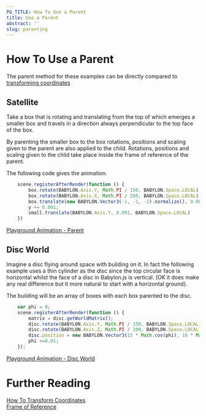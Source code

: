```yaml
---
PG_TITLE: How To Use a Parent
title: Use a Parent
abstract: ''
slug: parenting
---
```



# How To Use a Parent

The parent method for these examples can be directly compared to [transforming coordinates](/How_To/Transform_Coordinates) 

## Satellite

Take a box that is rotating and translating from the top of which emerges a smaller box and travels in a direction always perpendicular to the top face of the box. 

By parenting the smaller box to the box rotations, positions and scaling given to the parent are also applied to the child. Rotations, positions and scaling given to the child take place inside the frame of reference of the parent. 

The following code gives the animation.

```javascript
    scene.registerAfterRender(function () {
        box.rotate(BABYLON.Axis.Y, Math.PI / 150, BABYLON.Space.LOCAL);
        box.rotate(BABYLON.Axis.X, Math.PI / 200, BABYLON.Space.LOCAL);
        box.translate(new BABYLON.Vector3(-1, -1, -1).normalize(), 0.001, BABYLON.Space.WORLD)
        y += 0.001;
        small.translate(BABYLON.Axis.Y, 0.001, BABYLON.Space.LOCAL) 
    })
```

[Playground Animation - Parent](https://www.babylonjs-playground.com/#XQI4UY#1)

## Disc World

Imagine a disc flying around space with building on it. In fact the following example uses a thin cylinder as the disc since the top circular face is horizontal whilst the face of a disc in Babylon.js is vertical. (OK it does make any real difference but it more natural to start with a horizontal ground).

The building will be an array of boxes with each box parented to the disc.

```javascript
    var phi = 0;
    scene.registerAfterRender(function () {
        matrix = disc.getWorldMatrix();
        disc.rotate(BABYLON.Axis.Y, Math.PI / 150, BABYLON.Space.LOCAL);
        disc.rotate(BABYLON.Axis.Z, Math.PI / 200, BABYLON.Space.LOCAL);
        disc.position = new BABYLON.Vector3(15 * Math.cos(phi), 16 * Math.sin(phi), 5)
        phi +=0.01;
    });
```
[Playground Animation - Disc World](https://www.babylonjs-playground.com/#XQI4UY#3)

# Further Reading

[How To Transform Coordinates](/How_To/Transform_Coordinates)  
[Frame of Reference](/resources/Frame_Of_Reference)


